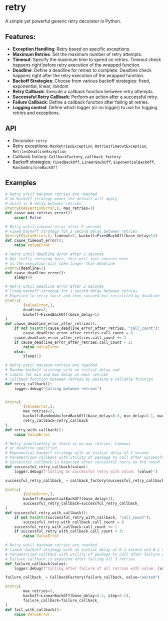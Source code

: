 # retry
A simple yet powerful generic retry decorator in Python.


## Features:

- **Exception Handling**: Retry based on specific exceptions.
- **Maximum Retries**: Set the maximum number of retry attempts.
- **Timeout**: Specify the maximum time to spend on retries. Timeout check happens right before retry execution of the wrapped function.
- **Deadline**: Define a deadline for retries to complete. Deadline check happens right after the retry execution of the wrapped function.
- **Backoff Strategies**: Choose from various backoff strategies: fixed, exponential, linear, random
- **Retry Callback**: Execute a callback function between retry attempts.
- **Successful Retry Callback**: Perform an action after a successful retry.
- **Failure Callback**: Define a callback function after failing all retries.
- **Logging control**: Define which logger (or no logger) to use for logging retries and exceptions.

## API
- Decorator: `retry`
- Retry exceptions: `MaxRetriesException`, `RetriesTimeoutException`, `RetriesDeadlineException`
- Callback factory: `CallbackFactory`, `callback_factory`
- Backoff strategies: `FixedBackOff`, `LinearBackOff`, `ExponentialBackOff`, `RandomUniformBackOff`



## Examples

```python
# Retry until maximum retries are reached
# no backoff strategy means the default will apply,
# which is 0 delay between retries
@retry((AssertionError,), max_retries=3)
def cause_max_retries_error():
    assert False
```

```python
# Retry until timeout error after 2 seconds
# Fixed backoff strategy for 1 second delay between retries
@retry((ValueError,), timeout=2, backoff=FixedBackOff(base_delay=1))
def cause_timeout_error():
    raise ValueError
```

```python
# Retry until deadline error after 3 seconds
# Not really retrying here, this will just execute once
# as the execution will take longer than deadline
@retry(deadline=3)
def cause_deadline_error():
    sleep(4)
```

```python
# Retry until deadline error after 2 seconds
# Fixed backoff strategy for 1 second delay between retries
# Expected to retry twice and then succeed but restricted by deadline
@retry(
        (ValueError,),
        deadline=2,
        backoff=FixedBackOff(base_delay=1)
)
def cause_deadline_error_after_retries():
    if not hasattr(cause_deadline_error_after_retries, "call_count"):
        cause_deadline_error_after_retries.call_count = 0
    cause_deadline_error_after_retries.call_count += 1
    if cause_deadline_error_after_retries.call_count < 2:
        raise ValueError
    else:
        sleep(1)
```

```python
# Retry until maximum retries are reached
# Random backoff strategy with an initial delay and
# limits for min and max delay in next retries
# Callback function between retries by passing a callable function
def retry_callback():
    logger.debug("Calling between retries")


@retry(
        (ValueError,),
        max_retries=3,
        backoff=RandomUniformBackOff(base_delay=0.3, min_delay=0.1, max_delay=0.5),
        retry_callback=retry_callback
)
def retry_with_callback():
    raise ValueError
```


```python
# Retry indefinetely as there is no max retries, timeout
# or deadline specified
# Exponential backoff strategy with an initial delay of 1 second
# Parametrized callback with utility of package to call after successful retry
# Successful callback is expected after successful retry on 3rd round
def successful_retry_callback(value):
    logger.debug(f"Calling on successful retry with value: {value}")

successful_retry_callback_ = callback_factory(successful_retry_callback, "phew")

@retry(
        (ValueError,),
        backoff=ExponentialBackOff(base_delay=1),
        successful_retry_callback=successful_retry_callback_
)
def successful_retry_with_callback():
    if not hasattr(successful_retry_with_callback, "call_count"):
        successful_retry_with_callback.call_count = 0
    successful_retry_with_callback.call_count += 1
    if successful_retry_with_callback.call_count < 3:
        raise ValueError
```

```python
# Retry until maximum retries are reached
# Linear backoff strategy with an initial delay of 0.1 second and 0.1 second as step
# Parametrized callback with utility of package to call after failure of all retries
# Failure callback is expected after failing all 3 retries
def failure_callback(value):
    logger.debug(f"Calling after failure of all retries with value: {value}")

failure_callback_ = CallbackFactory(failure_callback, value="wasted")

@retry(
        max_retries=3,
        backoff=LinearBackOff(base_delay=0.1, step=0.1),
        failure_callback=failure_callback_
)
def fail_with_callback():
    raise ValueError
```